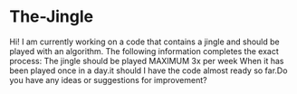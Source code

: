 # The-Jingle
Hi! I am currently working on a code that contains a jingle and should be played with an algorithm. The following information completes the exact process: The jingle should be played MAXIMUM 3x per week When it has been played once in a day.it should I have the code almost ready so far.Do you have any ideas or suggestions for improvement? 
